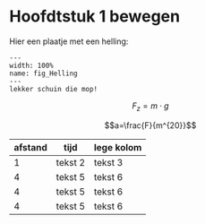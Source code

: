 # Hoofdtstuk 1 bewegen

Hier een plaatje met een helling:

``` {figure} ../figures/H1 fig/fig_Helling.png
---
width: 100%
name: fig_Helling
---
lekker schuin die mop!
```


$$F_z=m\cdot g$$

$$a=\frac{F}{m^{20}}$$

|afstand|tijd|lege kolom|
|---|---|---|
|1|tekst 2|tekst 3|
|4|tekst 5|tekst 6|
|4|tekst 5|tekst 6|
|4|tekst 5|tekst 6|
